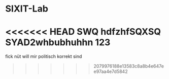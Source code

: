 # SIXIT-Lab
<<<<<<< HEAD
SWQ
hdfzhfSQXSQ SYAD2whbubhuhhn 123
=======
fick nüt will mir politisch korrekt sind    
>>>>>>> 2079976188e13583c8a8b4e647ee97aa4e7d5842
